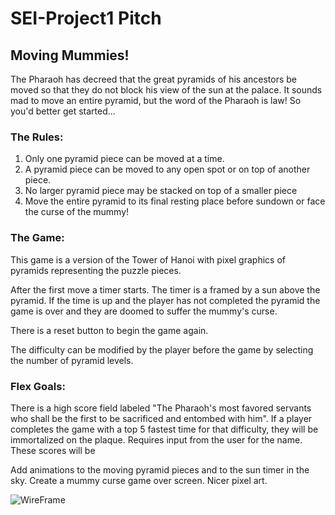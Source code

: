 # SEI-Project1 Pitch

## Moving Mummies!
The Pharaoh has decreed that the great pyramids of his ancestors be moved so that they do not block his view of the sun at the palace. It sounds mad to move an entire pyramid, but the word of the Pharaoh is law! So you'd better get started...

### The Rules:
1. Only one pyramid piece can be moved at a time.
1. A pyramid piece can be moved to any open spot or on top of another piece.
1. No larger pyramid piece may be stacked on top of a smaller piece
1. Move the entire pyramid to its final resting place before sundown or face the curse of the mummy!

### The Game:
This game is a version of the Tower of Hanoi with pixel graphics of pyramids representing the puzzle pieces. 

After the first move a timer starts. The timer is a framed by a sun above the pyramid. If the time is up and the player has not completed the pyramid the game is over and they are doomed to suffer the mummy's curse. 

There is a reset button to begin the game again.

The difficulty can be modified by the player before the game by selecting the number of pyramid levels.

### Flex Goals:
There is a high score field labeled "The Pharaoh's most favored servants who shall be the first to be sacrificed and entombed with him". If a player completes the game with a top 5 fastest time for that difficulty, they will be immortalized on the plaque. Requires input from the user for the name. These scores will be 

Add animations to the moving pyramid pieces and to the sun timer in the sky. Create a mummy curse game over screen. Nicer pixel art.

![WireFrame](https://i.imgur.com/ZLvMyFW.png)

